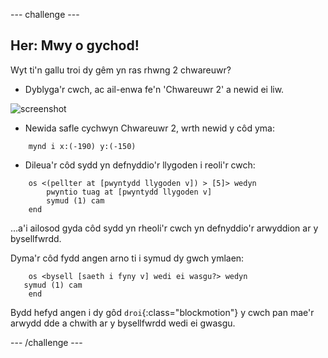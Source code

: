 \--- challenge \---

## Her: Mwy o gychod!

Wyt ti'n gallu troi dy gêm yn ras rhwng 2 chwareuwr?

+ Dyblyga'r cwch, ac ail-enwa fe'n 'Chwareuwr 2' a newid ei liw.

![screenshot](images/boat-p2.png)

+ Newida safle cychwyn Chwareuwr 2, wrth newid y côd yma:

```blocks
    mynd i x:(-190) y:(-150)
```

+ Dileua'r côd sydd yn defnyddio'r llygoden i reoli'r cwch:

```blocks
    os <(pellter at [pwyntydd llygoden v]) > [5]> wedyn
        pwyntio tuag at [pwyntydd llygoden v]
        symud (1) cam
    end
```

...a'i ailosod gyda côd sydd yn rheoli'r cwch yn defnyddio'r arwyddion ar y bysellfwrdd.

Dyma'r côd fydd angen arno ti i symud dy gwch ymlaen:

```blocks
    os <bysell [saeth i fyny v] wedi ei wasgu?> wedyn
   symud (1) cam
    end
```

Bydd hefyd angen i dy gôd `droi`{:class="blockmotion"} y cwch pan mae'r arwydd dde a chwith ar y bysellfwrdd wedi ei gwasgu.

\--- /challenge \---
